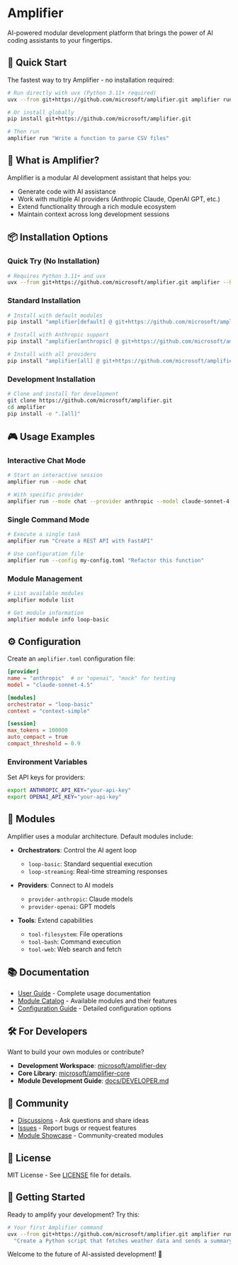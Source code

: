 # Amplifier

AI-powered modular development platform that brings the power of AI coding assistants to your fingertips.

## 🚀 Quick Start

The fastest way to try Amplifier - no installation required:

```bash
# Run directly with uvx (Python 3.11+ required)
uvx --from git+https://github.com/microsoft/amplifier.git amplifier run "Create a Python web server"

# Or install globally
pip install git+https://github.com/microsoft/amplifier.git

# Then run
amplifier run "Write a function to parse CSV files"
```

## 🎯 What is Amplifier?

Amplifier is a modular AI development assistant that helps you:
- Generate code with AI assistance
- Work with multiple AI providers (Anthropic Claude, OpenAI GPT, etc.)
- Extend functionality through a rich module ecosystem
- Maintain context across long development sessions

## 📦 Installation Options

### Quick Try (No Installation)
```bash
# Requires Python 3.11+ and uvx
uvx --from git+https://github.com/microsoft/amplifier.git amplifier --help
```

### Standard Installation
```bash
# Install with default modules
pip install "amplifier[default] @ git+https://github.com/microsoft/amplifier.git"

# Install with Anthropic support
pip install "amplifier[anthropic] @ git+https://github.com/microsoft/amplifier.git"

# Install with all providers
pip install "amplifier[all] @ git+https://github.com/microsoft/amplifier.git"
```

### Development Installation
```bash
# Clone and install for development
git clone https://github.com/microsoft/amplifier.git
cd amplifier
pip install -e ".[all]"
```

## 🎮 Usage Examples

### Interactive Chat Mode
```bash
# Start an interactive session
amplifier run --mode chat

# With specific provider
amplifier run --mode chat --provider anthropic --model claude-sonnet-4.5
```

### Single Command Mode
```bash
# Execute a single task
amplifier run "Create a REST API with FastAPI"

# Use configuration file
amplifier run --config my-config.toml "Refactor this function"
```

### Module Management
```bash
# List available modules
amplifier module list

# Get module information
amplifier module info loop-basic
```

## ⚙️ Configuration

Create an `amplifier.toml` configuration file:

```toml
[provider]
name = "anthropic"  # or "openai", "mock" for testing
model = "claude-sonnet-4.5"

[modules]
orchestrator = "loop-basic"
context = "context-simple"

[session]
max_tokens = 100000
auto_compact = true
compact_threshold = 0.9
```

### Environment Variables

Set API keys for providers:
```bash
export ANTHROPIC_API_KEY="your-api-key"
export OPENAI_API_KEY="your-api-key"
```

## 🧩 Modules

Amplifier uses a modular architecture. Default modules include:

- **Orchestrators**: Control the AI agent loop
  - `loop-basic`: Standard sequential execution
  - `loop-streaming`: Real-time streaming responses
  
- **Providers**: Connect to AI models
  - `provider-anthropic`: Claude models
  - `provider-openai`: GPT models
  
- **Tools**: Extend capabilities
  - `tool-filesystem`: File operations
  - `tool-bash`: Command execution
  - `tool-web`: Web search and fetch

## 📚 Documentation

- [User Guide](./docs/USER_GUIDE.md) - Complete usage documentation
- [Module Catalog](./docs/MODULES.md) - Available modules and their features
- [Configuration Guide](./docs/CONFIG.md) - Detailed configuration options

## 🛠 For Developers

Want to build your own modules or contribute?

- **Development Workspace**: [microsoft/amplifier-dev](https://github.com/microsoft/amplifier-dev)
- **Core Library**: [microsoft/amplifier-core](https://github.com/microsoft/amplifier-core)
- **Module Development Guide**: [docs/DEVELOPER.md](./docs/DEVELOPER.md)

## 🤝 Community

- [Discussions](https://github.com/microsoft/amplifier/discussions) - Ask questions and share ideas
- [Issues](https://github.com/microsoft/amplifier/issues) - Report bugs or request features
- [Module Showcase](./docs/SHOWCASE.md) - Community-created modules

## 📄 License

MIT License - See [LICENSE](./LICENSE) file for details.

## 🎉 Getting Started

Ready to amplify your development? Try this:

```bash
# Your first Amplifier command
uvx --from git+https://github.com/microsoft/amplifier.git amplifier run \
  "Create a Python script that fetches weather data and sends a summary email"
```

Welcome to the future of AI-assisted development! 🚀
